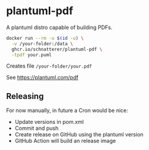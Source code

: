 plantuml-pdf
===

A plantuml distro capable of building PDFs.

```bash
docker run --rm -u $(id -u) \
  -v /your-folder:/data \
  ghcr.io/schnatterer/plantuml-pdf \
  -tpdf your.puml
```
Creates file `/your-folder/your.pdf`

See https://plantuml.com/pdf


## Releasing

For now manually, in future a Cron would be nice:

* Update versions in pom.xml
* Commit and push
* Create release on GitHub using the plantuml version
* GitHub Action will build an release image